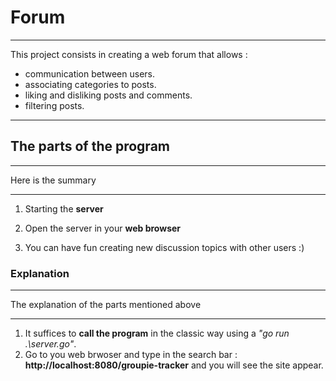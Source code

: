 # Forum

***

This project consists in creating a web forum that allows :

* communication between users.
* associating categories to posts.
* liking and disliking posts and comments.
* filtering posts.

***
## The parts of the program

***
Here is the summary 
***

1. Starting the **server**

2. Open the server in your **web browser**

3. You can have fun creating new discussion topics with other users :)

### Explanation

***
The explanation of the parts mentioned above
***

1. It suffices to __call the program__ in the classic way using a *"go run .\server.go"*.
2. Go to you web brwoser and type in the search bar : **http://localhost:8080/groupie-tracker** and you will see the site appear.
